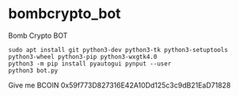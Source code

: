 # bombcrypto_bot
Bomb Crypto BOT

```
sudo apt install git python3-dev python3-tk python3-setuptools python3-wheel python3-pip python3-wxgtk4.0
python3 -m pip install pyautogui pynput --user
python3 bot.py
```


Give me BCOIN 0x59f773D827316E42A10Dd125c3c9dB21EaD71828
